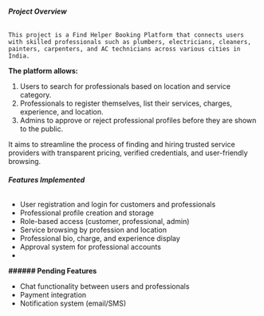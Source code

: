 ###### **Project Overview**

	This project is a Find Helper Booking Platform that connects users with skilled professionals such as plumbers, electricians, cleaners, painters, carpenters, and AC technicians across various cities in India.

**The platform allows:**

1. Users to search for professionals based on location and service category.
2. Professionals to register themselves, list their services, charges, experience, and location.
3. Admins to approve or reject professional profiles before they are shown to the public.

It aims to streamline the process of finding and hiring trusted service providers with transparent pricing, verified credentials, and user-friendly browsing.

###### **Features Implemented**

* User registration and login for customers and professionals
* Professional profile creation and storage
* Role-based access (customer, professional, admin)
* Service browsing by profession and location
* Professional bio, charge, and experience display
* Approval system for professional accounts
* 
**###### Pending Features**

* Chat functionality between users and professionals
* Payment integration
* Notification system (email/SMS)
